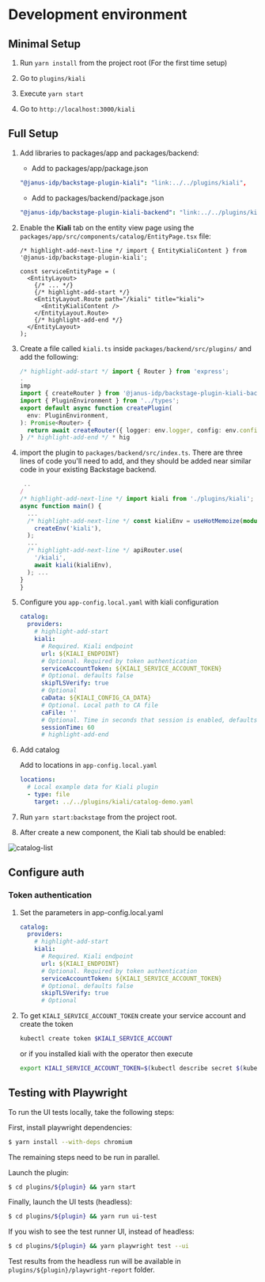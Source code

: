 # Development environment

## Minimal Setup

1. Run `yarn install` from the project root (For the first time setup)

2. Go to `plugins/kiali`

3. Execute `yarn start`

4. Go to `http://localhost:3000/kiali`

## Full Setup

1. Add libraries to packages/app and packages/backend:

   - Add to packages/app/package.json

   ```yaml title="packages/app/package.json"
   "@janus-idp/backstage-plugin-kiali": "link:../../plugins/kiali",
   ```

   - Add to packages/backend/package.json

   ```yaml title="packages/backend/package.json"
   "@janus-idp/backstage-plugin-kiali-backend": "link:../../plugins/kiali-backend",
   ```

2. Enable the **Kiali** tab on the entity view page using the `packages/app/src/components/catalog/EntityPage.tsx` file:

   ```tsx title="packages/app/src/components/catalog/EntityPage.tsx"
   /* highlight-add-next-line */ import { EntityKialiContent } from '@janus-idp/backstage-plugin-kiali';

   const serviceEntityPage = (
     <EntityLayout>
       {/* ... */}
       {/* highlight-add-start */}
       <EntityLayout.Route path="/kiali" title="kiali">
         <EntityKialiContent />
       </EntityLayout.Route>
       {/* highlight-add-end */}
     </EntityLayout>
   );
   ```

3. Create a file called `kiali.ts` inside `packages/backend/src/plugins/` and add the following:

   ```ts title="packages/backend/src/plugins/kiali.tsx"
   /* highlight-add-start */ import { Router } from 'express';
   .
   imp
   import { createRouter } from '@janus-idp/backstage-plugin-kiali-backend';
   import { PluginEnvironment } from '../types';
   export default async function createPlugin(
     env: PluginEnvironment,
   ): Promise<Router> {
     return await createRouter({ logger: env.logger, config: env.config });
   } /* highlight-add-end */ * hig
   ```

4. import the plugin to `packages/backend/src/index.ts`. There are three lines of code you'll need to add, and they should be added near similar code in your existing Backstage backend.

   ```typescript title="packages/backend/src/index.ts"
    ..
   /
   /* highlight-add-next-line */ import kiali from './plugins/kiali';
   async function main() {
     ...
     /* highlight-add-next-line */ const kialiEnv = useHotMemoize(module, () =>
       createEnv('kiali'),
     );
     ...
     /* highlight-add-next-line */ apiRouter.use(
       '/kiali',
       await kiali(kialiEnv),
     ); ...
   }
   }
   ```

5. Configure you `app-config.local.yaml` with kiali configuration

   ```yaml
   catalog:
     providers:
       # highlight-add-start
       kiali:
         # Required. Kiali endpoint
         url: ${KIALI_ENDPOINT}
         # Optional. Required by token authentication
         serviceAccountToken: ${KIALI_SERVICE_ACCOUNT_TOKEN}
         # Optional. defaults false
         skipTLSVerify: true
         # Optional
         caData: ${KIALI_CONFIG_CA_DATA}
         # Optional. Local path to CA file
         caFile: ''
         # Optional. Time in seconds that session is enabled, defaults to 1 minute.
         sessionTime: 60
         # highlight-add-end
   ```

6. Add catalog

   Add to locations in `app-config.local.yaml`

   ```yaml
   locations:
     # Local example data for Kiali plugin
     - type: file
       target: ../../plugins/kiali/catalog-demo.yaml
   ```

7. Run `yarn start:backstage` from the project root.
8. After create a new component, the Kiali tab should be enabled:

![catalog-list](./images/kiali-tab-backstage.png)

## Configure auth

### Token authentication

1. Set the parameters in app-config.local.yaml

   ```yaml
   catalog:
     providers:
       # highlight-add-start
       kiali:
         # Required. Kiali endpoint
         url: ${KIALI_ENDPOINT}
         # Optional. Required by token authentication
         serviceAccountToken: ${KIALI_SERVICE_ACCOUNT_TOKEN}
         # Optional. defaults false
         skipTLSVerify: true
         # Optional
   ```

2. To get `KIALI_SERVICE_ACCOUNT_TOKEN` create your service account and create the token

   ```bash
   kubectl create token $KIALI_SERVICE_ACCOUNT
   ```

   or if you installed kiali with the operator then execute

   ```bash
   export KIALI_SERVICE_ACCOUNT_TOKEN=$(kubectl describe secret $(kubectl get secret -n istio-system | grep kiali-service-account-token | cut -d" " -f1) -n istio-system | grep token: | cut -d ":" -f2 | sed 's/^ *//')
   ```

## Testing with Playwright

To run the UI tests locally, take the following steps:

First, install playwright dependencies:

```bash
$ yarn install --with-deps chromium
```

The remaining steps need to be run in parallel.

Launch the plugin:

```bash
$ cd plugins/${plugin} && yarn start
```

Finally, launch the UI tests (headless):

```bash
$ cd plugins/${plugin} && yarn run ui-test
```

If you wish to see the test runner UI, instead of headless:

```bash
$ cd plugins/${plugin} && yarn playwright test --ui
```

Test results from the headless run will be available in `plugins/${plugin}/playwright-report` folder.

